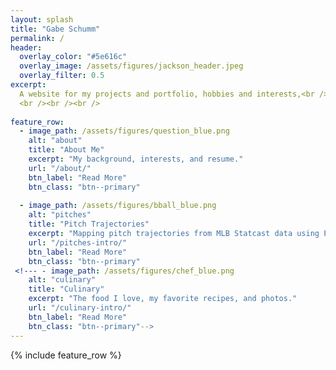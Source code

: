 ```yaml
---
layout: splash
title: "Gabe Schumm"
permalink: /
header:
  overlay_color: "#5e616c"
  overlay_image: /assets/figures/jackson_header.jpeg
  overlay_filter: 0.5
excerpt: 
  A website for my projects and portfolio, hobbies and interests,<br /> and personal information. <br />
  <br /><br /><br /> 
  
feature_row:
  - image_path: /assets/figures/question_blue.png
    alt: "about"
    title: "About Me"
    excerpt: "My background, interests, and resume."
    url: "/about/"
    btn_label: "Read More"
    btn_class: "btn--primary"
    
  - image_path: /assets/figures/bball_blue.png
    alt: "pitches"
    title: "Pitch Trajectories"
    excerpt: "Mapping pitch trajectories from MLB Statcast data using Physics and Python."
    url: "/pitches-intro/"
    btn_label: "Read More"
    btn_class: "btn--primary"
 <!--- - image_path: /assets/figures/chef_blue.png
    alt: "culinary"
    title: "Culinary"
    excerpt: "The food I love, my favorite recipes, and photos."
    url: "/culinary-intro/"
    btn_label: "Read More"
    btn_class: "btn--primary"-->
---
```


{% include feature_row %}